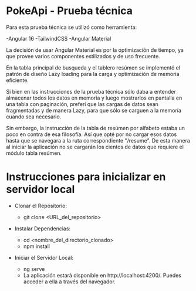 # PokeApi - Prueba técnica

Para esta prueba técnica se utilizó como herramienta:

-Angular 16
-TailwindCSS
-Angular Material

La decisión de usar Angular Material es por la optimización de tiempo, ya que provee varios componentes estilizados y de uso frecuente.

En la tabla principal de busqueda y el tablero resúmen se implementó el patrón de diseño Lazy loading para la carga y optimización de memoria eficiente.

Si bien en las instrucciones de la prueba técnica sólo daba a entender almacenar todos los datos en memoria y luego mostrarlos en pantalla en una tabla con paginación,
preferí que las cargas de datos sean fragmentadas y de manera Lazy, para que sólo se carguen a la memoría cuando sea necesario.

Sin embargo, la instrucción de la tabla de resúmen por alfabeto estaba un poco en contra de esa filosofía. Así que opté por no cargar esos datos hasta que se navegara a la ruta correspondiente "/resume". De esta manera al iniciar la aplicación no se cargarán los cientos de datos que requiere el módulo tabla resúmen.

# Instrucciones para inicializar en servidor local

- Clonar el Repositorio:

  - git clone <URL_del_repositorio>

- Instalar Dependencias:

  - cd <nombre_del_directorio_clonado>
  - npm install

- Iniciar el Servidor Local:
  - ng serve
  - La aplicación estará disponible en http://localhost:4200/. Puedes acceder a ella a través del navegador.

